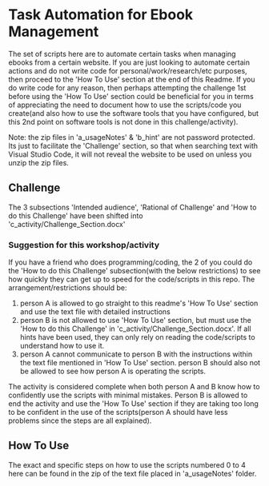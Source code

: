 # Task Automation for Ebook Management
The set of scripts here are to automate certain tasks when managing ebooks from a certain website. 
If you are just looking to automate certain actions and do not write code for personal/work/research/etc purposes, then proceed to the 'How To Use' section at the end of this Readme. 
If you do write code for any reason, then perhaps attempting the challenge 1st before using the 'How To Use' section could be beneficial for you in terms of appreciating the need to document how to use the scripts/code you create(and also how to use the software tools that you have configured, but this 2nd point on software tools is not done in this challenge/activity).

Note: the zip files in 'a_usageNotes' & 'b_hint' are not password protected. Its just to facilitate the 'Challenge' section, so that when searching text with Visual Studio Code, it will not reveal the website to be used on unless you unzip the zip files. 

## Challenge
The 3 subsections 'Intended audience', 'Rational of Challenge' and 'How to do this Challenge' have been shifted into 'c_activity/Challenge_Section.docx'
### Suggestion for this workshop/activity
If you have a friend who does programming/coding, the 2 of you could do the 'How to do this Challenge' subsection(with the below restrictions) to see how quickly they can get up to speed for the code/scripts in this repo. The arrangement/restrictions should be:
1. person A is allowed to go straight to this readme's 'How To Use' section and use the text file with detailed instructions
2. person B is not allowed to use 'How To Use' section, but must use the 'How to do this Challenge' in 'c_activity/Challenge_Section.docx'. If all hints have been used, they can only rely on reading the code/scripts to understand how to use it. 
3. person A cannot communicate to person B with the instructions within the text file mentioned in 'How To Use' section. person B should also not be allowed to see how person A is operating the scripts. 

The activity is considered complete when both person A and B know how to confidently use the scripts with minimal mistakes. Person B is allowed to end the activity and use the 'How To Use' section if they are taking too long to be confident in the use of the scripts(person A should have less problems since the steps are all explained).

## How To Use
The exact and specific steps on how to use the scripts numbered 0 to 4 here can be found in the zip of the text file placed in 'a_usageNotes' folder.